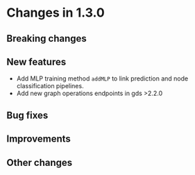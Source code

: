 # Changes in 1.3.0


## Breaking changes


## New features

* Add MLP training method `addMLP` to link prediction and node classification pipelines.
* Add new graph operations endpoints in gds >2.2.0


## Bug fixes


## Improvements


## Other changes
